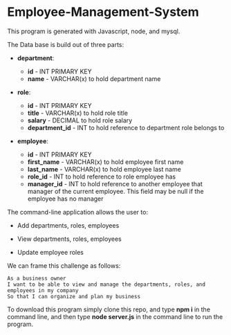 # Employee-Management-System

This program is generated with Javascript, node, and mysql.

The Data base is build out of three parts:

* **department**:

  * **id** - INT PRIMARY KEY
  * **name** - VARCHAR(x) to hold department name

* **role**:

  * **id** - INT PRIMARY KEY
  * **title** -  VARCHAR(x) to hold role title
  * **salary** -  DECIMAL to hold role salary
  * **department_id** -  INT to hold reference to department role belongs to

* **employee**:

  * **id** - INT PRIMARY KEY
  * **first_name** - VARCHAR(x) to hold employee first name
  * **last_name** - VARCHAR(x) to hold employee last name
  * **role_id** - INT to hold reference to role employee has
  * **manager_id** - INT to hold reference to another employee that manager of the current employee. This field may be null if the employee has no manager
  
The command-line application allows the user to:

  * Add departments, roles, employees

  * View departments, roles, employees

  * Update employee roles


We can frame this challenge as follows:

```
As a business owner
I want to be able to view and manage the departments, roles, and employees in my company
So that I can organize and plan my business
```

To download this program simply clone this repo, and type **npm i** in the command line, and then type **node server.js** in the command line to run the program.